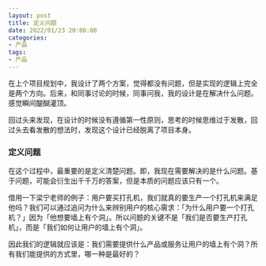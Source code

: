```yaml
---
layout: post
title: 定义问题
date: 2022/01/23 20:00:00
categories:
- 产品
tags:
- 产品
---
```


在上个项目规划中，我设计了两个方案，觉得都没有问题，但是实现的逻辑上完全是两个方向。后来，和同事讨论的时候，同事问我，我的设计是在解决什么问题。感觉瞬间醍醐灌顶。

回过头来发现，在设计的时候没有遵循第一性原则，思考的时候思维过于发散，回过头去看发散的想法时，发现这个设计已经脱离了项目本身。

### 定义问题

在这个过程中，最重要的是定义清楚问题。即，我现在需要解决的是什么问题。基于问题，可能会衍生出千千万的答案，但是本质的问题应该只有一个。

借用一下梁宁老师的例子：用户要买打孔机，我们就真的要生产一个打孔机来满足他吗？我们可以通过追问为什么来辨别用户的核心需求：「为什么用户要一个打孔机？」因为「他想要墙上有个洞」。所以问题的关键不是「我们是否要生产打孔机」，而是「我们如何让用户的墙上有个洞」。

因此我们的逻辑就应该是：我们需要提供什么产品或服务让用户的墙上有个洞？所有我们能提供的方式里，哪一种是最好的？
